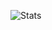 ![Stats](https://github-readme-stats.vercel.app/api?username=GrbavaCigla&theme=github_dark&show_icons=true)
